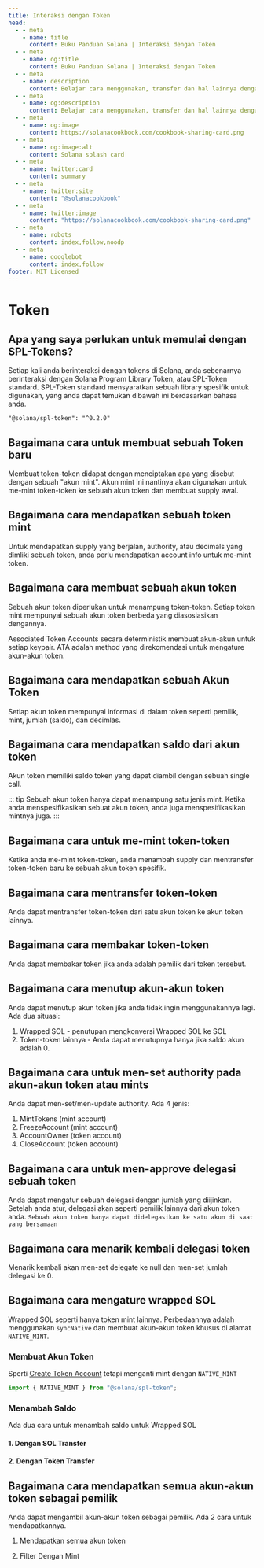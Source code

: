 ```yaml
---
title: Interaksi dengan Token
head:
  - - meta
    - name: title
      content: Buku Panduan Solana | Interaksi dengan Token
  - - meta
    - name: og:title
      content: Buku Panduan Solana | Interaksi dengan Token
  - - meta
    - name: description
      content: Belajar cara menggunakan, transfer dan hal lainnya dengan token di Solana
  - - meta
    - name: og:description
      content: Belajar cara menggunakan, transfer dan hal lainnya dengan token di Solana
  - - meta
    - name: og:image
      content: https://solanacookbook.com/cookbook-sharing-card.png
  - - meta
    - name: og:image:alt
      content: Solana splash card
  - - meta
    - name: twitter:card
      content: summary
  - - meta
    - name: twitter:site
      content: "@solanacookbook"
  - - meta
    - name: twitter:image
      content: "https://solanacookbook.com/cookbook-sharing-card.png"
  - - meta
    - name: robots
      content: index,follow,noodp
  - - meta
    - name: googlebot
      content: index,follow
footer: MIT Licensed
---
```


# Token

## Apa yang saya perlukan untuk memulai dengan SPL-Tokens?

Setiap kali anda berinteraksi dengan tokens di Solana, anda sebenarnya berinteraksi dengan Solana Program Library Token, atau SPL-Token standard. SPL-Token standard mensyaratkan sebuah library spesifik untuk digunakan, yang anda dapat temukan dibawah ini berdasarkan bahasa anda.

<CodeGroup>
  <CodeGroupItem title="TS" active>

```
"@solana/spl-token": "^0.2.0"
```

  </CodeGroupItem>
</CodeGroup>

## Bagaimana cara untuk membuat sebuah Token baru

Membuat token-token didapat dengan menciptakan apa yang disebut dengan sebuah "akun mint".
Akun mint ini nantinya akan digunakan untuk me-mint token-token ke sebuah akun token dan membuat supply awal.

<SolanaCodeGroup>
  <SolanaCodeGroupItem title="TS" active>

  <template v-slot:default>

@[code](@/code/token/create-mint-account/create-mint-account.en.ts)

  </template>

  <template v-slot:preview>

@[code](@/code/token/create-mint-account/create-mint-account.preview.en.ts)

  </template>

  </SolanaCodeGroupItem>
</SolanaCodeGroup>

## Bagaimana cara mendapatkan sebuah token mint

Untuk mendapatkan supply yang berjalan, authority, atau decimals yang dimliki sebuah token, anda perlu mendapatkan account info untuk me-mint token.

<SolanaCodeGroup>
  <SolanaCodeGroupItem title="TS" active>

  <template v-slot:default>

@[code](@/code/token/get-mint-account/get-mint-account.en.ts)

  </template>

  <template v-slot:preview>

@[code](@/code/token/get-mint-account/get-mint-account.preview.en.ts)

  </template>

  </SolanaCodeGroupItem>
</SolanaCodeGroup>

## Bagaimana cara membuat sebuah akun token

Sebuah akun token diperlukan untuk menampung token-token. Setiap token mint mempunyai sebuah akun token berbeda yang diasosiasikan dengannya.

Associated Token Accounts secara deterministik membuat akun-akun untuk setiap keypair. ATA adalah method yang direkomendasi untuk mengature akun-akun token.

<SolanaCodeGroup>
  <SolanaCodeGroupItem title="TS" active>

  <template v-slot:default>

@[code](@/code/token/create-token-account/ata.en.ts)

  </template>

  <template v-slot:preview>

@[code](@/code/token/create-token-account/ata.preview.en.ts)

  </template>

  </SolanaCodeGroupItem>
</SolanaCodeGroup>

## Bagaimana cara mendapatkan sebuah Akun Token

Setiap akun token mempunyai informasi di dalam token seperti pemilik, mint, jumlah (saldo), dan decimlas.

<SolanaCodeGroup>
  <SolanaCodeGroupItem title="TS" active>

  <template v-slot:default>

@[code](@/code/token/get-token-account/get-token-account.en.ts)

  </template>

  <template v-slot:preview>

@[code](@/code/token/get-token-account/get-token-account.preview.en.ts)

  </template>

  </SolanaCodeGroupItem>
</SolanaCodeGroup>

## Bagaimana cara mendapatkan saldo dari akun token

Akun token memiliki saldo token yang dapat diambil dengan sebuah single call.

<SolanaCodeGroup>
  <SolanaCodeGroupItem title="TS" active>

  <template v-slot:default>

@[code](@/code/token/get-token-balance/get-token-balance.en.ts)

  </template>

  <template v-slot:preview>

@[code](@/code/token/get-token-balance/get-token-balance.preview.en.ts)

  </template>

  </SolanaCodeGroupItem>

<SolanaCodeGroupItem title="Rust" >

  <template v-slot:default>

@[code](@/code/token/get-token-balance/get-token-balance.en.rs)

  </template>

  <template v-slot:preview>

@[code](@/code/token/get-token-balance/get-token-balance.preview.en.rs)

  </template>

  </SolanaCodeGroupItem>

</SolanaCodeGroup>

::: tip
Sebuah akun token hanya dapat menampung satu jenis mint. Ketika anda menspesifikasikan sebuat akun token, anda juga menspesifikasikan mintnya juga.
:::

## Bagaimana cara untuk me-mint token-token

Ketika anda me-mint token-token, anda menambah supply dan mentransfer token-token baru ke sebuah akun token spesifik.

<SolanaCodeGroup>
  <SolanaCodeGroupItem title="TS" active>

  <template v-slot:default>

@[code](@/code/token/mint-token/mint-token.en.ts)

  </template>

  <template v-slot:preview>

@[code](@/code/token/mint-token/mint-token.preview.en.ts)

  </template>

  </SolanaCodeGroupItem>
</SolanaCodeGroup>

## Bagaimana cara mentransfer token-token

Anda dapat mentransfer token-token dari satu akun token ke akun token lainnya.


<SolanaCodeGroup>
  <SolanaCodeGroupItem title="TS" active>

  <template v-slot:default>

@[code](@/code/token/transfer-token/transfer-token.en.ts)

  </template>

  <template v-slot:preview>

@[code](@/code/token/transfer-token/transfer-token.preview.en.ts)

  </template>

  </SolanaCodeGroupItem>
</SolanaCodeGroup>

## Bagaimana cara membakar token-token

Anda dapat membakar token jika anda adalah pemilik dari token tersebut.


<SolanaCodeGroup>
  <SolanaCodeGroupItem title="TS" active>

  <template v-slot:default>

@[code](@/code/token/burn-token/burn-token.en.ts)

  </template>

  <template v-slot:preview>

@[code](@/code/token/burn-token/burn-token.preview.en.ts)

  </template>

  </SolanaCodeGroupItem>
</SolanaCodeGroup>

## Bagaimana cara menutup akun-akun token

Anda dapat menutup akun token jika anda tidak ingin menggunakannya lagi. Ada dua situasi:

1. Wrapped SOL - penutupan mengkonversi Wrapped SOL ke SOL
2. Token-token lainnya - Anda dapat menutupnya hanya jika saldo akun adalah 0.

<SolanaCodeGroup>
  <SolanaCodeGroupItem title="TS" active>

  <template v-slot:default>

@[code](@/code/token/close-token-account/close-token-account.en.ts)

  </template>

  <template v-slot:preview>

@[code](@/code/token/close-token-account/close-token-account.preview.en.ts)

  </template>

  </SolanaCodeGroupItem>
</SolanaCodeGroup>

## Bagaimana cara untuk men-set authority pada akun-akun token atau mints

Anda dapat men-set/men-update authority. Ada 4 jenis:

1. MintTokens (mint account)
2. FreezeAccount (mint account)
3. AccountOwner (token account)
4. CloseAccount (token account)

<SolanaCodeGroup>
  <SolanaCodeGroupItem title="TS" active>

  <template v-slot:default>

@[code](@/code/token/set-authority/main.en.ts)

  </template>

  <template v-slot:preview>

@[code](@/code/token/set-authority/main.preview.en.ts)

  </template>

  </SolanaCodeGroupItem>
</SolanaCodeGroup>

## Bagaimana cara untuk men-approve delegasi sebuah token

Anda dapat mengatur sebuah delegasi dengan jumlah yang diijinkan. Setelah anda atur, delegasi akan seperti pemilik lainnya dari akun token anda. `Sebuah akun token hanya dapat didelegasikan ke satu akun di saat yang bersamaan`

<SolanaCodeGroup>
  <SolanaCodeGroupItem title="TS" active>

  <template v-slot:default>

@[code](@/code/token/approve/main.en.ts)

  </template>

  <template v-slot:preview>

@[code](@/code/token/approve/main.preview.en.ts)

  </template>

  </SolanaCodeGroupItem>
</SolanaCodeGroup>

## Bagaimana cara menarik kembali delegasi token

Menarik kembali akan men-set delegate ke null dan men-set jumlah delegasi ke 0.

<SolanaCodeGroup>
  <SolanaCodeGroupItem title="TS" active>

  <template v-slot:default>

@[code](@/code/token/revoke/main.en.ts)

  </template>

  <template v-slot:preview>

@[code](@/code/token/revoke/main.preview.en.ts)

  </template>

  </SolanaCodeGroupItem>
</SolanaCodeGroup>

## Bagaimana cara mengature wrapped SOL

Wrapped SOL seperti hanya token mint lainnya. Perbedaannya adalah menggunakan `syncNative` dan membuat akun-akun token khusus di alamat `NATIVE_MINT`.

### Membuat Akun Token

Sperti [Create Token Account](#create-token-account) tetapi menganti mint dengan `NATIVE_MINT`

```js
import { NATIVE_MINT } from "@solana/spl-token";
```

### Menambah Saldo

Ada dua cara untuk menambah saldo untuk Wrapped SOL

#### 1. Dengan SOL Transfer

<SolanaCodeGroup>
  <SolanaCodeGroupItem title="TS" active>

  <template v-slot:default>

@[code](@/code/token/wrapped-sol/add-balance-by-sol.en.ts)

  </template>

  <template v-slot:preview>

@[code](@/code/token/wrapped-sol/add-balance-by-sol.preview.en.ts)

  </template>

  </SolanaCodeGroupItem>
</SolanaCodeGroup>

#### 2. Dengan Token Transfer

<SolanaCodeGroup>
  <SolanaCodeGroupItem title="TS" active>

  <template v-slot:default>

@[code](@/code/token/wrapped-sol/add-balance-by-token.en.ts)

  </template>

  <template v-slot:preview>

@[code](@/code/token/wrapped-sol/add-balance-by-token.preview.en.ts)

  </template>

  </SolanaCodeGroupItem>
</SolanaCodeGroup>

## Bagaimana cara mendapatkan semua akun-akun token sebagai pemilik

Anda dapat mengambil akun-akun token sebagai pemilik. Ada 2 cara untuk mendapatkannya.

1. Mendapatkan semua akun token

<SolanaCodeGroup>
  <SolanaCodeGroupItem title="TS" active>

  <template v-slot:default>

@[code](@/code/token/get-token-account-by-owner/all.en.ts)

  </template>

  <template v-slot:preview>

@[code](@/code/token/get-token-account-by-owner/all.preview.en.ts)

  </template>

  </SolanaCodeGroupItem>
</SolanaCodeGroup>

2. Filter Dengan Mint

<SolanaCodeGroup>
  <SolanaCodeGroupItem title="TS" active>

  <template v-slot:default>

@[code](@/code/token/get-token-account-by-owner/by-mint.en.ts)

  </template>

  <template v-slot:preview>

@[code](@/code/token/get-token-account-by-owner/by-mint.preview.en.ts)

  </template>

  </SolanaCodeGroupItem>
</SolanaCodeGroup>
